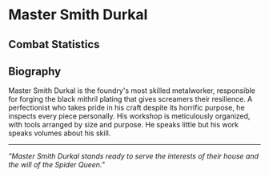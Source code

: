 # Master Smith Durkal

<link rel="stylesheet" href="../../drow_theme.css">

## Combat Statistics

<div id="durkal-statblock"></div>

<script>
// Wait for page load to ensure all scripts are available
document.addEventListener('DOMContentLoaded', function() {
  setTimeout(function() {
    // Load statblock from JSON file
    loadJsonStatblock('../json/duergar_battle_smith.json', 'durkal-statblock');
  }, 100);
});
</script>
## Biography

Master Smith Durkal is the foundry's most skilled metalworker, responsible for forging the black mithril plating that gives screamers their resilience. A perfectionist who takes pride in his craft despite its horrific purpose, he inspects every piece personally. His workshop is meticulously organized, with tools arranged by size and purpose. He speaks little but his work speaks volumes about his skill.

---

*"Master Smith Durkal stands ready to serve the interests of their house and the will of the Spider Queen."*
